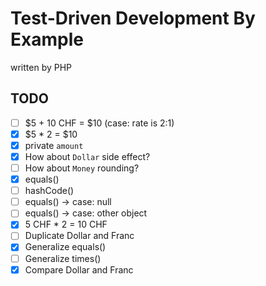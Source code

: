 # Test-Driven Development By Example

written by PHP

## TODO

- [ ] $5 + 10 CHF = $10 (case: rate is 2:1)
- [x] $5 * 2 = $10
- [x] private `amount`
- [x] How about `Dollar` side effect?
- [ ] How about `Money` rounding?
- [x] equals()
- [ ] hashCode()
- [ ] equals() -> case: null
- [ ] equals() -> case: other object
- [x] 5 CHF * 2 = 10 CHF
- [ ] Duplicate Dollar and Franc
- [x] Generalize equals()
- [ ] Generalize times()
- [x] Compare Dollar and Franc
